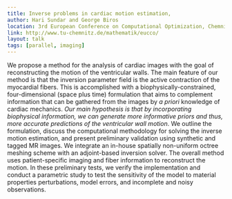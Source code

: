 ```yaml
---
title: Inverse problems in cardiac motion estimation,
author: Hari Sundar and George Biros
location: 3rd European Conference on Computational Optimization, Chemnitz, Germany
link: http://www.tu-chemnitz.de/mathematik/eucco/
layout: talk
tags: [parallel, imaging]
---
```

We propose a method for the analysis of cardiac images with the goal of 
reconstructing the motion of the ventricular walls. The main feature of our method is that the inversion
parameter field is the active contraction of the myocardial fibers. This is
accomplished with a biophysically-constrained, four-dimensional (space plus time)
formulation that aims to complement information that can be gathered from the
images by _a priori_ knowledge of cardiac mechanics.
_Our main hypothesis is that by incorporating biophysical information, we can
generate more informative priors and thus, more accurate predictions of the
ventricular wall motion_. We outline the formulation, discuss
the computational methodology for solving the inverse motion estimation, and
present preliminary validation using synthetic and tagged MR images. 
We integrate an in-house spatially non-uniform octree meshing scheme with an adjoint-based inversion solver. 
The overall method uses patient-specific imaging and fiber information to reconstruct the motion.  In these preliminary
tests, we verify the implementation and conduct a parametric study to test the
sensitivity of the model to material properties perturbations, model errors,
and incomplete and noisy observations. 